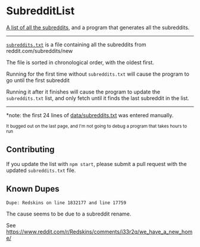 # SubredditList

[A list of all the subreddits](data/subreddits.txt), and a program that generates all the subreddits.

---

[`subreddits.txt`](data/subreddits.txt) is a file containing all the subreddits from reddit.com/subreddits/new

The file is sorted in chronological order, with the oldest first.

Running for the first time without `subreddits.txt` will cause the program to go until the first subreddit

Running it after it finishes will cause the program to update the `subreddits.txt` list, and only fetch until it finds the last subreddit in the list.

---

\*note: the first 24 lines of [data/subreddits.txt](data/subreddits.txt) was entered manually.

<small> It bugged out on the last page, and I'm not going to debug a program that takes hours to run </small>

## Contributing

If you update the list with `npm start`, please submit a pull request with the updated `subreddits.txt` file.

## Known Dupes

`Dupe: Redskins on line 1832177 and line 17759`

The cause seems to be due to a subreddit rename.

See https://www.reddit.com/r/Redskins/comments/i33r2q/we_have_a_new_home/

